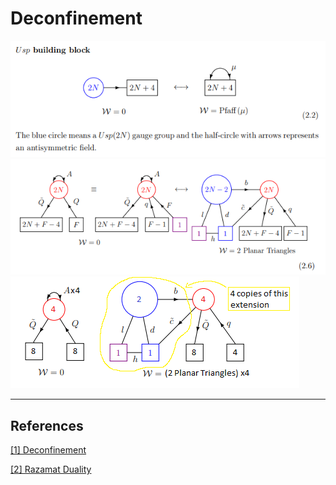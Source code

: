 # Deconfinement


<img src="./Uspex.png">
<img src="./decmove1.png">
<img src="./results.png">

----
## References ##
[[1] Deconfinement](https://arxiv.org/pdf/2201.11049.pdf)

[[2] Razamat Duality](https://arxiv.org/pdf/1906.05088.pdf)
